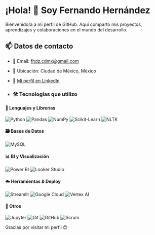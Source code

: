 # ¡Hola! 👋 Soy Fernando Hernández

Bienvenido/a a mi perfil de GitHub. Aquí comparto mis proyectos, aprendizajes y colaboraciones en el mundo del desarrollo.

## 📫 Datos de contacto

- 📧 Email: fhdz.cdmx@gmail.com  
- 📍 Ubicación: Ciudad de México, México  
- 💼 [Mi perfil en LinkedIn](www.linkedin.com/in/fernando-hernandez-0966682b2)

- ### 🛠️ Tecnologías que utilizo

#### 🔣 Lenguajes y Librerías
![Python](https://img.shields.io/badge/Python-3776AB?style=flat&logo=python&logoColor=white)
![Pandas](https://img.shields.io/badge/Pandas-150458?style=flat&logo=pandas&logoColor=white)
![NumPy](https://img.shields.io/badge/NumPy-013243?style=flat&logo=numpy&logoColor=white)
![Scikit-Learn](https://img.shields.io/badge/Scikit--Learn-F7931E?style=flat&logo=scikit-learn&logoColor=white)
![NLTK](https://img.shields.io/badge/NLTK-000000?style=flat&logo=nltk&logoColor=white)


#### 🗃️ Bases de Datos
![MySQL](https://img.shields.io/badge/MySQL-4479A1?style=flat&logo=mysql&logoColor=white)

#### 📊 BI y Visualización
![Power BI](https://img.shields.io/badge/Power_BI-F2C811?style=flat&logo=powerbi&logoColor=black)
![Looker Studio](https://img.shields.io/badge/Looker_Studio-4285F4?style=flat&logo=googleanalytics&logoColor=white)

#### ☁️ Herramientas & Deploy
![Streamlit](https://img.shields.io/badge/Streamlit-FF4B4B?style=flat&logo=streamlit&logoColor=white)
![Google Cloud](https://img.shields.io/badge/Google_Cloud-4285F4?style=flat&logo=googlecloud&logoColor=white)
![Vertex AI](https://img.shields.io/badge/Vertex_AI-34A853?style=flat&logo=googlecloud&logoColor=white)

#### 🧪 Otros
![Jupyter](https://img.shields.io/badge/Jupyter-F37626?style=flat&logo=jupyter&logoColor=white)
![Git](https://img.shields.io/badge/Git-F05032?style=flat&logo=git&logoColor=white)
![GitHub](https://img.shields.io/badge/GitHub-181717?style=flat&logo=github&logoColor=white)
![Scrum](https://img.shields.io/badge/Scrum-6DB33F?style=flat&logo=agile&logoColor=white)

Gracias por visitar mi perfil 😊

